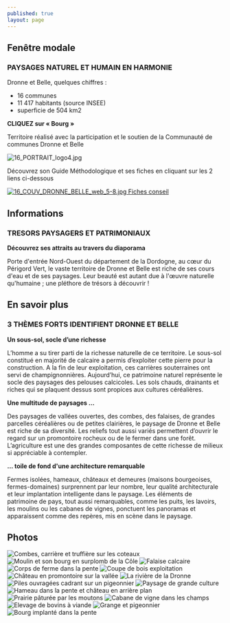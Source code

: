 ```yaml
---
published: true
layout: page
---
```


## Fenêtre modale

### PAYSAGES NATUREL ET HUMAIN EN HARMONIE

Dronne et Belle, quelques chiffres :

- 16 communes
- 11 417 habitants (source INSEE)
- superficie de 504 km2

**CLIQUEZ sur « Bourg »**

Territoire réalisé avec la participation et le soutien de la Communauté de communes Dronne et Belle

![16_PORTRAIT_logo4.jpg]({{site.baseurl}}/data/images/16/portrait/16_PORTRAIT_logo4.jpg)

Découvrez son Guide Méthodologique et ses fiches en cliquant sur les 2 liens ci-dessous

<a href="https://fr.calameo.com/read/004999995b54d8f5e410c " target="_blank">![16_COUV_DRONNE_BELLE_web_5-8.jpg]({{site.baseurl}}/data/images/16/portrait/16_COUV_DRONNE_BELLE_web_5-8.jpg) </a> <a href="https://cauedordogne.com/ressources-fiches/ " target="_blank">Fiches conseil </a>



## Informations

### TRESORS PAYSAGERS ET PATRIMONIAUX

**Découvrez ses attraits au travers du diaporama**

Porte d'entrée Nord-Ouest du département de la Dordogne, au cœur du Périgord Vert, le vaste territoire de Dronne et Belle est riche de ses cours d'eau et de ses paysages. Leur beauté est autant due à l'œuvre naturelle qu'humaine ; une pléthore de trésors à découvrir !

## En savoir plus

### 3 THÈMES FORTS IDENTIFIENT DRONNE ET BELLE

**Un sous-sol, socle d’une richesse**

L’homme a su tirer parti de la richesse naturelle de ce territoire. Le sous-sol constitué en majorité de calcaire a permis d’exploiter cette pierre pour la construction. A la fin de leur exploitation, ces carrières souterraines ont servi de champignonnières. Aujourd’hui, ce patrimoine naturel représente le socle des paysages des pelouses calcicoles. Les sols chauds, drainants et riches qui se plaquent dessus sont propices aux cultures céréalières.

**Une multitude de paysages ...**

Des paysages de vallées ouvertes, des combes, des falaises, de grandes parcelles céréalières ou de petites clairières, le paysage de Dronne et Belle est riche de sa diversité. Les reliefs tout aussi variés permettent d’ouvrir le regard sur un promontoire rocheux ou de le fermer dans une forêt. L’agriculture est une des grandes composantes de cette richesse de milieux si appréciable à contempler.

**... toile de fond d'une architecture remarquable**

Fermes isolées, hameaux, châteaux et demeures (maisons bourgeoises, fermes-domaines) surprennent par leur nombre, leur qualité architecturale et leur implantation intelligente dans le paysage. Les éléments de patrimoine de pays, tout aussi remarquables, comme les puits, les lavoirs, les moulins ou les cabanes de vignes, ponctuent les panoramas et apparaissent comme des repères, mis en scène dans le paysage.

## Photos
![Combes, carrière et truffière sur les coteaux]({{site.baseurl}}/data/images/16/portrait/16_PORTRAIT_01.jpg)
![Moulin et son bourg en surplomb de la Côle]({{site.baseurl}}/data/images/16/portrait/16_PORTRAIT_02.jpg)
![Falaise calcaire]({{site.baseurl}}/data/images/16/portrait/16_PORTRAIT_03.jpg)
![Corps de ferme dans la pente]({{site.baseurl}}/data/images/16/portrait/16_PORTRAIT_04.jpg)
![Coupe de bois exploitation]({{site.baseurl}}/data/images/16/portrait/16_PORTRAIT_05.jpg)
![Château en promontoire sur la vallée]({{site.baseurl}}/data/images/16/portrait/16_PORTRAIT_06.jpg)
![La rivière de la Dronne]({{site.baseurl}}/data/images/16/portrait/16_PORTRAIT_07.jpg)
![Piles ouvragées cadrant sur un pigeonnier]({{site.baseurl}}/data/images/16/portrait/16_PORTRAIT_08.jpg)
![Paysage de grande culture]({{site.baseurl}}/data/images/16/portrait/16_PORTRAIT_09.jpg)
![Hameau dans la pente et château en arrière plan]({{site.baseurl}}/data/images/16/portrait/16_PORTRAIT_10.jpg)
![Prairie pâturée par les moutons]({{site.baseurl}}/data/images/16/portrait/16_PORTRAIT_11.jpg)
![Cabane de vigne dans les champs]({{site.baseurl}}/data/images/16/portrait/16_PORTRAIT_12.jpg)
![Elevage de bovins à viande]({{site.baseurl}}/data/images/16/portrait/16_PORTRAIT_13.jpg)
![Grange et pigeonnier ]({{site.baseurl}}/data/images/16/portrait/16_PORTRAIT_14.jpg)
![Bourg implanté dans la pente]({{site.baseurl}}/data/images/16/portrait/16_PORTRAIT_15.jpg)
